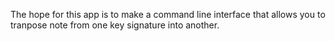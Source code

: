 The hope for this app is to make a command line interface that allows you to tranpose note from one key signature into another.
